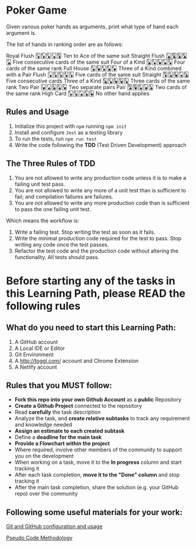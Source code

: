# Poker Game

Given various poker hands as arguments, print what type of hand each argument is.

The list of hands in ranking order are as follows:

Royal Flush 🃁🃎🃍🃋🃊 Ten to Ace of the same suit
Straight Flush 🃛🃚🃙🃘🃗 Five consecutive cards of the same suit
Four of a Kind 🃕🃅🂵🂥🃂 Four cards of the same rank
Full House 🂦🂶🃆🃞🂾 Three of a Kind combined with a Pair
Flush 🃋🃉🃈🃄🃃 Five cards of the same suit
Straight 🃊🂩🂸🃇🃖 Five consecutive cards
Three of a Kind 🃝🂭🂽🂹🂢 Three cards of the same rank
Two Pair 🂻🂫🃓🂣🂲 Two separate pairs
Pair 🂪🂺🂨🂷🃔 Two cards of the same rank
High Card 🃎🃍🂧🂤🂳 No other hand applies


## Rules and Usage
1. Initialize this project with `npm` running `npm init`
2. Install and configure `Jest` as a testing library
3. To run the tests, run `npm run test`
4. Write the code following the **TDD** (Test Driven Development) approach

## The Three Rules of TDD
1. You are not allowed to write any production code unless it is to make a failing unit test pass.
2. You are not allowed to write any more of a unit test than is sufficient to fail; and compilation failures are failures.
3. You are not allowed to write any more production code than is sufficient to pass the one failing unit test.

Which means the workflow is:

1. Write a failing test. Stop writing the test as soon as it fails.
2. Write the minimal production code required for the test to pass. Stop writing any code once the test passes.
3. Refactor the test code and the production code without altering the functionality. All tests should pass.


Before starting any of the tasks in this Learning Path, please READ the following rules
===============================

What do you need to start this Learning Path:
----------------
1. A GitHub account
3. A Local IDE or Editor
5. Git Environment
6. A http://toggl.com/ account and Chrome Extension
7. A Netlify account

Rules that you MUST follow:
----------------
- **Fork this repo into your own Github Account** as a **public** Repository
- **Create a Github Project** connected to the repository
- Read **carefully** the task description
- Analyze the task, and **create relative subtasks** to track any requirement and knowledge needed
- **Assign an estimate to each created subtask**
- Define a **deadline for the main task**
- **Provide a Flowchart within the project**
- Where required, involve other members of the community to support you on the development
- When working on a task, move it to the **In progress** column and start tracking it
- After each task completion, **move it to the "Done" column** and stop tracking it
- After the main task completion, share the solution (e.g. your GitHub repo) over the community

Following some useful materials for your work:
----------------

[Git and GitHub configuration and usage](https://www.loom.com/share/6b86aa3bc0aa4f2d88a315bc9d3209c4)

[Pseudo Code Methodology](https://wtmatter.com/pseudocode/)


